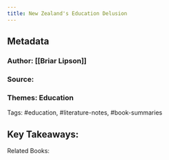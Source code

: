 ```yaml
---
title: New Zealand's Education Delusion
---
```


## Metadata
### Author: [[Briar Lipson]]
### Source:
### Themes: Education
Tags: #education, #literature-notes, #book-summaries
## Key Takeaways:
Related Books:
